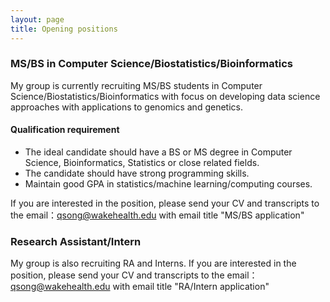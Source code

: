 ```yaml
---
layout: page
title: Opening positions
---
```


### MS/BS in Computer Science/Biostatistics/Bioinformatics

My group is currently recruiting MS/BS students in Computer Science/Biostatistics/Bioinformatics with focus on developing data science approaches with applications to genomics and genetics. 

#### Qualification requirement

* The ideal candidate should have a BS or MS degree in Computer Science, Bioinformatics, Statistics or close related fields.
* The candidate should have strong programming skills.
* Maintain good GPA in statistics/machine learning/computing courses.

If you are interested in the position, please send your CV and transcripts to the email：qsong@wakehealth.edu with email title "MS/BS application"

### Research Assistant/Intern 
My group is also recruiting RA and Interns. If you are interested in the position, please send your CV and transcripts to the email： qsong@wakehealth.edu with email title "RA/Intern application"



